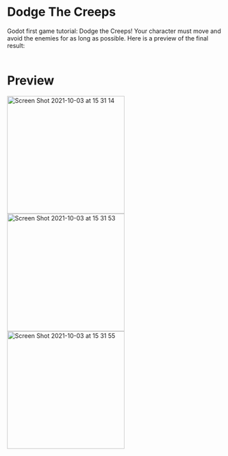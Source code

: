 # Dodge The Creeps
Godot first game tutorial: Dodge the Creeps! Your character must move and avoid the enemies for as long as possible. Here is a preview of the final result:
<br> <br>
# Preview
<img width="274" heigh="400" alt="Screen Shot 2021-10-03 at 15 31 14" src="https://user-images.githubusercontent.com/20751785/135756266-5a657b1b-9799-4f06-8edb-ce921ea65acd.png">
<img width="274" heigh="400" alt="Screen Shot 2021-10-03 at 15 31 53" src="https://user-images.githubusercontent.com/20751785/135756269-75123b73-9b78-40e5-8baa-1bad60c6c1b3.png">
<img width="274" heigh="400" alt="Screen Shot 2021-10-03 at 15 31 55" src="https://user-images.githubusercontent.com/20751785/135756272-7f8f03e1-1197-4461-a141-bb6d4372d9a3.png">
